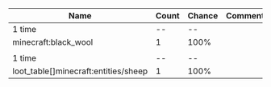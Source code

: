 | Name                                 | Count | Chance | Comment |
| ------------------------------------ | ----- | ------ | ------- |
| 1 time                               |    -- |     -- |         |
| minecraft:black_wool                 |     1 |   100% |         |
|                                      |       |        |         |
| 1 time                               |    -- |     -- |         |
| loot_table[]minecraft:entities/sheep |     1 |   100% |         |